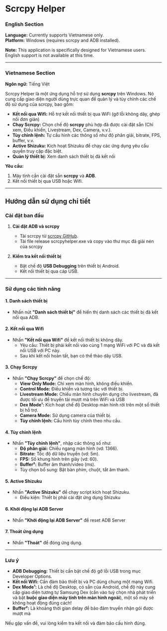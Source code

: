 # Scrcpy Helper  

### English Section  

**Language:** Currently supports Vietnamese only.  
**Platform:** Windows (requires scrcpy and ADB installed).  

**Note:** This application is specifically designed for Vietnamese users. English support is not available at this time.  

---

### Vietnamese Section  

**Ngôn ngữ:** Tiếng Việt  

Scrcpy Helper là một ứng dụng hỗ trợ sử dụng **scrcpy** trên Windows. Nó cung cấp giao diện người dùng trực quan để quản lý và tùy chỉnh các chế độ sử dụng của scrcpy, bao gồm:  

- **Kết nối qua Wifi:** Hỗ trợ kết nối thiết bị qua WiFi (gỡ lỗi không dây, ghép nối đơn giản)
- **Chạy Scrcpy:** Chọn chế độ **scrcpy** phù hợp đã được cài đặt sẵn (Chỉ xem, Điều khiển, Livestream, Dex, Camera, v.v.).  
- **Tùy chỉnh lệnh:** Tự cấu hình các thông số như độ phân giải, bitrate, FPS, buffer, v.v.  
- **Active Shizuku:** Kích hoạt Shizuku để chạy các ứng dụng yêu cầu quyền truy cập đặc biệt.  
- **Quản lý thiết bị:** Xem danh sách thiết bị đã kết nối

**Yêu cầu:**  
1. Máy tính cần cài đặt sẵn **scrcpy** và **ADB**.  
2. Kết nối thiết bị qua USB hoặc Wifi.

---

## Hướng dẫn sử dụng chi tiết  

### Cài đặt ban đầu  
1. **Cài đặt ADB và scrcpy**  
   - Tải scrcpy từ [scrcpy GitHub](https://github.com/Genymobile/scrcpy).  
   - Tải file release scrcpyhelper.exe và copy vào thư mục đã giải nén của scrcpy

2. **Kiểm tra kết nối thiết bị**  
   - Bật chế độ **USB Debugging** trên thiết bị Android.  
   - Kết nối thiết bị qua cáp USB.

---

### Sử dụng các tính năng  

#### 1. **Danh sách thiết bị**  
- Nhấn nút **"Danh sách thiết bị"** để hiển thị danh sách các thiết bị đã kết nối qua ADB.  

#### 2. **Kết nối qua Wifi**  
- Nhấn **"Kết nối qua Wifi"** để kết nối thiết bị không dây.  
  - Yêu cầu: Thiết bị phải kết nối vào cùng 1 mạng WiFi với PC và đã kết nối USB với PC này.
  - Sau khi kết nối hoàn tất, bạn có thể tháo dây USB.  

#### 3. **Chạy Scrcpy**  
- Nhấn **"Chạy Scrcpy"** để chọn chế độ:  
  - **View Only Mode:** Chỉ xem màn hình, không điều khiển.  
  - **Control Mode:** Điều khiển và tương tác với thiết bị.  
  - **Livestream Mode:** Chiếu màn hình chuyên dụng cho livestream, đã được tối ưu để truyền tải mượt mà trên WiFi và USB
  - **Dex Mode¹:** Kích hoạt chế độ Desktop màn hình rời trên một số thiết bị hỗ trợ.  
  - **Camera Mode:** Sử dụng camera của thiết bị.  
  - **Tùy chỉnh lệnh:** Cấu hình tùy chỉnh theo nhu cầu.  

#### 4. **Tùy chỉnh lệnh**  
- Nhấn **"Tùy chỉnh lệnh"**, nhập các thông số như:  
  - **Độ phân giải:** Chiều ngang màn hình (vd: 1366).  
  - **Bitrate:** Tốc độ dữ liệu truyền (vd: 5m).  
  - **FPS:** Số khung hình trên giây (vd: 60).  
  - **Buffer²:** Buffer âm thanh/video (ms).  
  - Tùy chọn bổ sung: Bật bàn phím, chuột, tắt âm thanh.  

#### 5. **Active Shizuku**  
- Nhấn **"Active Shizuku"** để chạy script kích hoạt Shizuku.  
  - Điều kiện: Thiết bị phải cài đặt ứng dụng Shizuku

#### 6. **Khởi động lại ADB Server**  
- Nhấn **"Khởi động lại ADB Server"** để reset ADB Server 

#### 7. **Thoát ứng dụng**  
- Nhấn **"Thoát"** để đóng ứng dụng.  

---

### Lưu ý  
- **ADB Debugging:** Thiết bị cần bật chế độ gỡ lỗi USB trong mục Developer Options.  
- **Kết nối Wifi:** Cần đảm bảo thiết bị và PC dùng chung một mạng Wifi.
- **Dex Mode¹:** Là chế độ Desktop, có sẵn của Android, chế độ này cung cấp giao diện tương tự Samsung Dex (cần vào tuỳ chọn nhà phát triển và bật **buộc giao diện máy tính trên màn hình ngoài**), một số máy sẽ không hoạt động đúng cách!
- **Buffer²:** Là khoảng thời gian delay để bảo đảm truyền nhận gói được mượt mà

Nếu gặp vấn đề, vui lòng kiểm tra kết nối và đảm bảo cấu hình đúng.  
